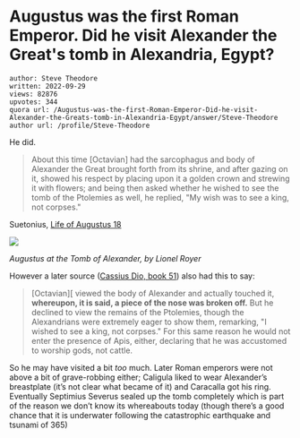 # Augustus was the first Roman Emperor. Did he visit Alexander the Great's tomb in Alexandria, Egypt?

	author: Steve Theodore
	written: 2022-09-29
	views: 82876
	upvotes: 344
	quora url: /Augustus-was-the-first-Roman-Emperor-Did-he-visit-Alexander-the-Greats-tomb-in-Alexandria-Egypt/answer/Steve-Theodore
	author url: /profile/Steve-Theodore


He did.

> About this time [Octavian] had the sarcophagus and body of Alexander the Great brought forth from its shrine, and after gazing on it, showed his respect by placing upon it a golden crown and strewing it with flowers; and being then asked whether he wished to see the tomb of the Ptolemies as well, he replied, "My wish was to see a king, not corpses."

Suetonius, [Life of Augustus 18](http://penelope.uchicago.edu/Thayer/E/Roman/Texts/Suetonius/12Caesars/Augustus*.html)

![](https://qph.cf2.quoracdn.net/main-qimg-4e0c1a5acbbb3f6f771549b8bfff6026-pjlq)

_Augustus at the Tomb of Alexander, by Lionel Royer_ 

However a later source ([Cassius Dio, book 51](https://penelope.uchicago.edu/Thayer/e/roman/texts/cassius_dio/51*.html)) also had this to say:

> [Octavian][ viewed the body of Alexander and actually touched it, __whereupon, it is said, a piece of the nose was broken off.__  But he declined to view the remains of the Ptolemies, though the Alexandrians were extremely eager to show them, remarking, "I wished to see a king, not corpses." For this same reason he would not enter the presence of Apis, either, declaring that he was accustomed to worship gods, not cattle.

So he may have visited a bit _too_ much. Later Roman emperors were not above a bit of grave-robbing either; Caligula liked to wear Alexander’s breastplate (it’s not clear what became of it) and Caracalla got his ring. Eventually Septimius Severus sealed up the tomb completely which is part of the reason we don’t know its whereabouts today (though there’s a good chance that it is underwater following the catastrophic earthquake and tsunami of 365)

